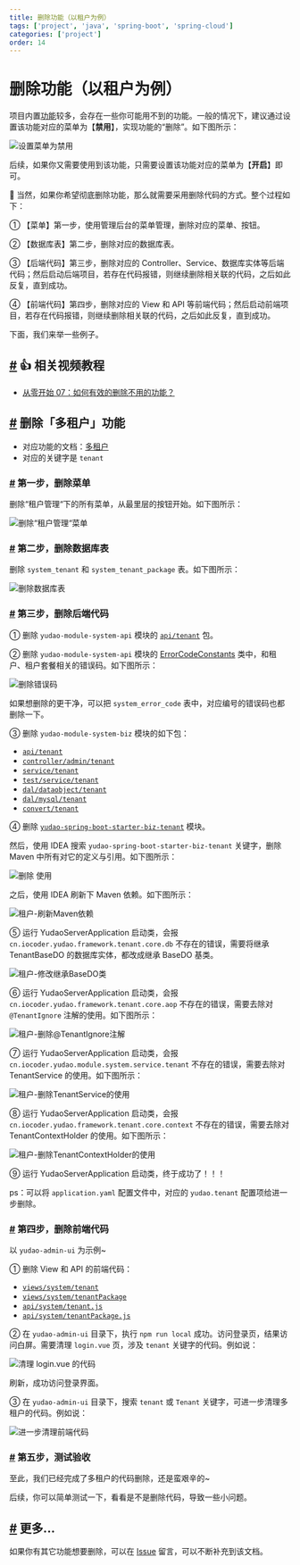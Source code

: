 ```yaml
---
title: 删除功能（以租户为例）
tags: ['project', 'java', 'spring-boot', 'spring-cloud']
categories: ['project']
order: 14
---
```

# 删除功能（以租户为例）

项目内置[功能](/feature)较多，会存在一些你可能用不到的功能。一般的情况下，建议通过设置该功能对应的菜单为【**禁用**】，实现功能的“删除”。如下图所示：

 ![设置菜单为禁用](https://doc.iocoder.cn/img/%E5%88%A0%E9%99%A4%E5%8A%9F%E8%83%BD/%E8%AE%BE%E7%BD%AE%E8%8F%9C%E5%8D%95%E7%A6%81%E7%94%A8.png)

 后续，如果你又需要使用到该功能，只需要设置该功能对应的菜单为【**开启**】即可。

 🙂 当然，如果你希望彻底删除功能，那么就需要采用删除代码的方式。整个过程如下：

 ① 【菜单】第一步，使用管理后台的菜单管理，删除对应的菜单、按钮。

② 【数据库表】第二步，删除对应的数据库表。

③ 【后端代码】第三步，删除对应的 Controller、Service、数据库实体等后端代码；然后启动后端项目，若存在代码报错，则继续删除相关联的代码，之后如此反复，直到成功。

④ 【前端代码】第四步，删除对应的 View 和 API 等前端代码；然后启动前端项目，若存在代码报错，则继续删除相关联的代码，之后如此反复，直到成功。

 下面，我们来举一些例子。

 ## [#](#👍-相关视频教程) 👍 相关视频教程

 * [从零开始 07：如何有效的删除不用的功能？](https://t.zsxq.com/07EUrZrNV)

 ## [#](#删除「多租户」功能) 删除「多租户」功能

 * 对应功能的文档：[多租户](/saas-tenant/)
* 对应的关键字是 `tenant`

 ### [#](#第一步-删除菜单) 第一步，删除菜单

 删除“租户管理“下的所有菜单，从最里层的按钮开始。如下图所示：

 ![删除“租户管理“菜单](https://doc.iocoder.cn/img/%E5%88%A0%E9%99%A4%E5%8A%9F%E8%83%BD/%E7%A7%9F%E6%88%B7-%E5%88%A0%E9%99%A4%E8%8F%9C%E5%8D%95.png)

 ### [#](#第二步-删除数据库表) 第二步，删除数据库表

 删除 `system_tenant` 和 `system_tenant_package` 表。如下图所示：

 ![删除数据库表](https://doc.iocoder.cn/img/%E5%88%A0%E9%99%A4%E5%8A%9F%E8%83%BD/%E7%A7%9F%E6%88%B7-%E5%88%A0%E9%99%A4%E6%95%B0%E6%8D%AE%E5%BA%93%E8%A1%A8.png)

 ### [#](#第三步-删除后端代码) 第三步，删除后端代码

 ① 删除 `yudao-module-system-api` 模块的 [`api/tenant`](https://gitee.com/zhijiantianya/ruoyi-vue-pro/tree/master/yudao-module-system/yudao-module-system-api/src/main/java/cn/iocoder/yudao/module/system/api/tenant) 包。

 ② 删除 `yudao-module-system-api` 模块的 [ErrorCodeConstants](https://gitee.com/zhijiantianya/ruoyi-vue-pro/blob/master/yudao-module-system/yudao-module-system-api/src/main/java/cn/iocoder/yudao/module/system/enums/ErrorCodeConstants.java) 类中，和租户、租户套餐相关的错误码。如下图所示：

 ![删除错误码](https://doc.iocoder.cn/img/%E5%88%A0%E9%99%A4%E5%8A%9F%E8%83%BD/%E7%A7%9F%E6%88%B7-%E5%88%A0%E9%99%A4%E9%94%99%E8%AF%AF%E7%A0%81.png)

 如果想删除的更干净，可以把 `system_error_code` 表中，对应编号的错误码也都删除一下。

 ③ 删除 `yudao-module-system-biz` 模块的如下包：

 * [`api/tenant`](https://gitee.com/zhijiantianya/ruoyi-vue-pro/tree/master/yudao-module-system/yudao-module-system-biz/src/main/java/cn/iocoder/yudao/module/system/api/tenant)
* [`controller/admin/tenant`](https://gitee.com/zhijiantianya/ruoyi-vue-pro/tree/master/yudao-module-system/yudao-module-system-biz/src/main/java/cn/iocoder/yudao/module/system/controller/admin/tenant)
* [`service/tenant`](https://gitee.com/zhijiantianya/ruoyi-vue-pro/tree/master/yudao-module-system/yudao-module-system-biz/src/main/java/cn/iocoder/yudao/module/system/service/tenant)
* [`test/service/tenant`](https://gitee.com/zhijiantianya/ruoyi-vue-pro/tree/master/yudao-module-system/yudao-module-system-biz/src/test/java/cn/iocoder/yudao/module/system/service/tenant)
* [`dal/dataobject/tenant`](https://gitee.com/zhijiantianya/ruoyi-vue-pro/tree/master/yudao-module-system/yudao-module-system-biz/src/main/java/cn/iocoder/yudao/module/system/dal/dataobject/tenant)
* [`dal/mysql/tenant`](https://gitee.com/zhijiantianya/ruoyi-vue-pro/tree/master/yudao-module-system/yudao-module-system-biz/src/main/java/cn/iocoder/yudao/module/system/dal/mysql/tenant)
* [`convert/tenant`](https://gitee.com/zhijiantianya/ruoyi-vue-pro/tree/master/yudao-module-system/yudao-module-system-biz/src/main/java/cn/iocoder/yudao/module/system/convert/tenant)

 ④ 删除 [`yudao-spring-boot-starter-biz-tenant`](https://gitee.com/zhijiantianya/ruoyi-vue-pro/tree/master/yudao-framework/yudao-spring-boot-starter-biz-tenant) 模块。

 然后，使用 IDEA 搜索 `yudao-spring-boot-starter-biz-tenant` 关键字，删除 Maven 中所有对它的定义与引用。如下图所示：

 ![删除  使用](https://doc.iocoder.cn/img/%E5%88%A0%E9%99%A4%E5%8A%9F%E8%83%BD/%E7%A7%9F%E6%88%B7-%E5%88%A0%E9%99%A4Maven%E4%BE%9D%E8%B5%96.png)

 之后，使用 IDEA 刷新下 Maven 依赖。如下图所示：

 ![租户-刷新Maven依赖](https://doc.iocoder.cn/img/%E5%88%A0%E9%99%A4%E5%8A%9F%E8%83%BD/%E7%A7%9F%E6%88%B7-%E5%88%B7%E6%96%B0Maven%E4%BE%9D%E8%B5%96.png)

 ⑤ 运行 YudaoServerApplication 启动类，会报 `cn.iocoder.yudao.framework.tenant.core.db` 不存在的错误，需要将继承 TenantBaseDO 的数据库实体，都改成继承 BaseDO 基类。

 ![租户-修改继承BaseDO类](https://doc.iocoder.cn/img/%E5%88%A0%E9%99%A4%E5%8A%9F%E8%83%BD/%E7%A7%9F%E6%88%B7-%E4%BF%AE%E6%94%B9%E7%BB%A7%E6%89%BFBaseDO%E7%B1%BB.png)

 ⑥ 运行 YudaoServerApplication 启动类，会报 `cn.iocoder.yudao.framework.tenant.core.aop` 不存在的错误，需要去除对 `@TenantIgnore` 注解的使用。如下图所示：

 ![租户-删除@TenantIgnore注解](https://doc.iocoder.cn/img/%E5%88%A0%E9%99%A4%E5%8A%9F%E8%83%BD/%E7%A7%9F%E6%88%B7-%E5%88%A0%E9%99%A4@TenantIgnore%E6%B3%A8%E8%A7%A3.png)

 ⑦ 运行 YudaoServerApplication 启动类，会报 `cn.iocoder.yudao.module.system.service.tenant` 不存在的错误，需要去除对 TenantService 的使用。如下图所示：

 ![租户-删除TenantService的使用](https://doc.iocoder.cn/img/%E5%88%A0%E9%99%A4%E5%8A%9F%E8%83%BD/%E7%A7%9F%E6%88%B7-%E5%88%A0%E9%99%A4TenantService%E7%9A%84%E4%BD%BF%E7%94%A8.png)

 ⑧ 运行 YudaoServerApplication 启动类，会报 `cn.iocoder.yudao.framework.tenant.core.context` 不存在的错误，需要去除对 TenantContextHolder 的使用。如下图所示：

 ![租户-删除TenantContextHolder的使用](https://doc.iocoder.cn/img/%E5%88%A0%E9%99%A4%E5%8A%9F%E8%83%BD/%E7%A7%9F%E6%88%B7-%E5%88%A0%E9%99%A4TenantContextHolder%E7%9A%84%E4%BD%BF%E7%94%A8.png)

 ⑨ 运行 YudaoServerApplication 启动类，终于成功了！！！

 ps：可以将 `application.yaml` 配置文件中，对应的 `yudao.tenant` 配置项给进一步删除。

 ### [#](#第四步-删除前端代码) 第四步，删除前端代码

 以 `yudao-admin-ui` 为示例~

 ① 删除 View 和 API 的前端代码：

 * [`views/system/tenant`](https://gitee.com/yudaocode/yudao-ui-admin-vue2/tree/master/src/views/system/tenant)
* [`views/system/tenantPackage`](https://gitee.com/yudaocode/yudao-ui-admin-vue2/tree/master/src/views/system/tenantPackage)
* [`api/system/tenant.js`](https://gitee.com/yudaocode/yudao-ui-admin-vue2/blob/master/src/api/system/tenant.js)
* [`api/system/tenantPackage.js`](https://gitee.com/yudaocode/yudao-ui-admin-vue2/blob/master/src/api/system/tenantPackage.js)

 ② 在 `yudao-admin-ui` 目录下，执行 `npm run local` 成功。访问登录页，结果访问白屏。需要清理 `login.vue` 页，涉及 `tenant` 关键字的代码。例如说：

 ![清理 login.vue 的代码](https://doc.iocoder.cn/img/%E5%88%A0%E9%99%A4%E5%8A%9F%E8%83%BD/%E7%A7%9F%E6%88%B7-%E6%B8%85%E7%90%86login%E9%A1%B5%E7%9A%84%E4%BB%A3%E7%A0%81.png)

 刷新，成功访问登录界面。

 ③ 在 `yudao-admin-ui` 目录下，搜索 `tenant` 或 `Tenant` 关键字，可进一步清理多租户的代码。例如说：

 ![进一步清理前端代码](https://doc.iocoder.cn/img/%E5%88%A0%E9%99%A4%E5%8A%9F%E8%83%BD/%E7%A7%9F%E6%88%B7-%E8%BF%9B%E4%B8%80%E6%AD%A5%E6%B8%85%E7%90%86%E5%89%8D%E7%AB%AF%E4%BB%A3%E7%A0%81.png)

 ### [#](#第五步-测试验收) 第五步，测试验收

 至此，我们已经完成了多租户的代码删除，还是蛮艰辛的~

 后续，你可以简单测试一下，看看是不是删除代码，导致一些小问题。

 ## [#](#更多) 更多...

 如果你有其它功能想要删除，可以在 [Issue](https://gitee.com/zhijiantianya/ruoyi-vue-pro/issues) 留言，可以不断补充到该文档。
